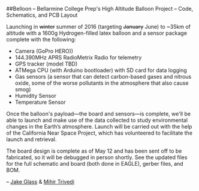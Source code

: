 ##Belloon &ndash; Bellarmine College Prep's High Altitude Balloon Project &ndash; Code, Schematics, and PCB Layout

Launching in ~~winter~~ summer of 2016 (targeting ~~January~~ June) to ~35km of altitude with a 1600g Hydrogen-filled latex balloon and a sensor package complete with the following:

- Camera (GoPro HERO))
- 144.390MHz APRS RadioMetrix Radio for telemetry
- GPS tracker (model TBD)
- ATMega CPU (with Arduino bootloader) with SD card for data logging
- Gas sensors (a sensor that can detect carbon-based gases and nitrous oxide, some of the worse pollutants in the atmosphere that also cause smog)
- Humidity Sensor
- Temperature Sensor

Once the balloon's payload&mdash;the board and sensors&mdash;is complete, we'll be able to launch and make use of the data collected to study environmental changes in the Earth’s atmosphere. Launch will be carried out with the help of the California Near Space Project, which has volunteered to facilitate the launch and retrieval. 

The board design is complete as of May 12 and has been sent off to be fabricated, so it will be debugged in person shortly. See the updated files for the full schematic and board (both done in EAGLE), gerber files, and BOM.

 &ndash; [Jake Glass](http://jake.glass) & [Mihir Trivedi](http://mihirtrivedi.com/)
